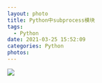 ```yaml
---
layout: photo
title: Python中subprocess模块
tags:
  - Python
date: 2021-03-25 15:52:09
categories: Python
photos:
---
```


<!--more-->

<img src="/image/">


